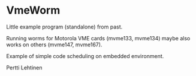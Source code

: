 # VmeWorm

Little example program (standalone) from past.

Running worms for Motorola VME cards (mvme133, mvme134) maybe also works on others (mvme147, mvme167).

Example of simple code scheduling on embedded environment.

Pertti Lehtinen
